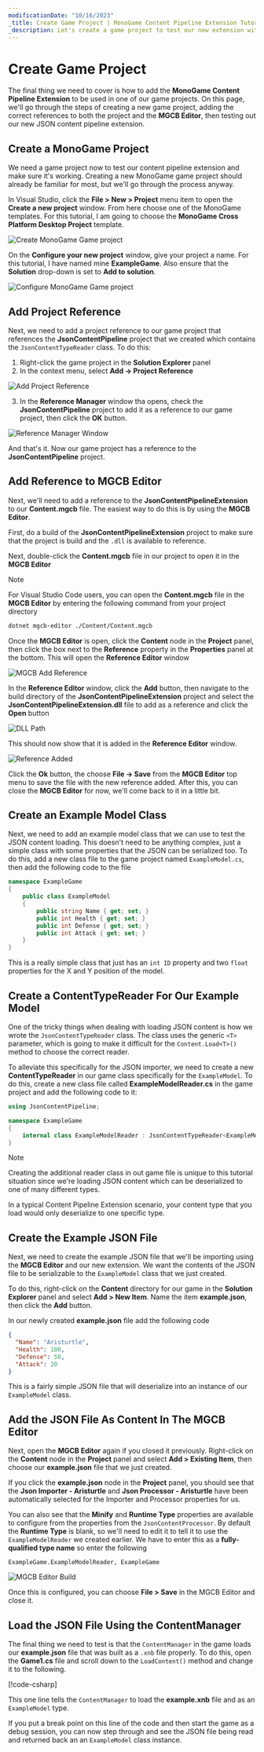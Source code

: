 ```yaml
---
modificationDate: "10/16/2023"
_title: Create Game Project | MonoGame Content Pipeline Extension Tutorial Series
_description: Let's create a game project to test our new extension with.
---
```


# Create Game Project
The final thing we need to cover is how to add the **MonoGame Content Pipeline Extension** to be used in one of our game projects.  On this page, we'll go through the steps of creating a new game project, adding the correct references to both the project and the **MGCB Editor**, then testing out our new JSON content pipeline extension.

## Create a MonoGame Project
We need a game project now to test our content pipeline extension and make sure it's working.  Creating a new MonoGame game project should already be familiar for most, but we'll go through the process anyway.

In Visual Studio, click the **File > New > Project** menu item to open the **Create a new project** window.  From here choose one of the MonoGame templates.  For this tutorial, I am going to choose the **MonoGame Cross Platform Desktop Project** template.

![Create MonoGame Game project](~/images/tutorials/monogame-tutorials/content-pipeline-extension/create-new-game-project.png)

On the **Configure your new project** window, give your project a name.  For this tutorial, I have named mine **ExampleGame**.  Also ensure that the **Solution** drop-down is set to **Add to solution**.

![Configure MonoGame Game project](~/images/tutorials/monogame-tutorials/content-pipeline-extension/configure-game-project.png)

## Add Project Reference
Next, we need to add a project reference to our game project that references the **JsonContentPipeline** project that we created which contains the `JsonContentTypeReader` class.  To do this:

1. Right-click the game project in the **Solution Explorer** panel
2. In the context menu, select **Add -> Project Reference**

![Add Project Reference](~/images/tutorials/monogame-tutorials/content-pipeline-extension/add-project-reference.png)

3. In the **Reference Manager** window tha opens, check the **JsonContentPipeline** project to add it as a reference to our game project, then click the **OK** button.

![Reference Manager Window](~/images/tutorials/monogame-tutorials/content-pipeline-extension/reference-manager-window.png)

And that's it. Now our game project has a reference to the **JsonContentPipeline** project.

## Add Reference to MGCB Editor
Next, we'll need to add a reference to the **JsonContentPipelineExtension** to our **Content.mgcb** file.  The easiest way to do this is by using the **MGCB Editor**.

First, do a build of the **JsonContentPipelineExtension** project to make sure that the project is build and the `.dll` is available to reference.

Next, double-click the **Content.mgcb** file in our project to open it in the **MGCB Editor**

> [!NOTE]
> For Visual Studio Code users, you can open the **Content.mgcb** file in the **MGCB Editor** by entering the following command from your project directory
>
> ```sh
> dotnet mgcb-editor ./Content/Content.mgcb
> ```

Once the **MGCB Editor** is open, click the **Content** node in the **Project** panel, then click the box next to the **Reference** property in the **Properties** panel at the bottom.  This will open the **Reference Editor** window

![MGCB Add Reference](~/images/tutorials/monogame-tutorials/content-pipeline-extension/mgcb-add-reference.png)

In the **Reference Editor** window, click the **Add** button, then navigate to the build directory of the **JsonContentPipelineExtension** project and select the **JsonContentPipelineExtension.dll** file to add as a reference and click the **Open** button

![DLL Path](~/images/tutorials/monogame-tutorials/content-pipeline-extension/dll-path.png)

This should now show that it is added in the **Reference Editor** window.

![Reference Added](~/images/tutorials/monogame-tutorials/content-pipeline-extension/reference-added.png)

Click the **Ok** button, the choose **File -> Save** from the **MGCB Editor** top menu to save the file with the new reference added.  After this, you can close the **MGCB Editor** for now, we'll come back to it in a little bit.

## Create an Example Model Class
Next, we need to add an example model class that we can use to test the JSON content loading. This doesn't need to be anything complex, just a simple class with some properties that the JSON can be serialized too.  To do this, add a new class file to the game project named `ExampleModel.cs`, then add the following code to the file

```cs
namespace ExampleGame
{
    public class ExampleModel
    {
        public string Name { get; set; }
        public int Health { get; set; }
        public int Defense { get; set; }
        public int Attack { get; set; }
    }
}
```

This is a really simple class that just has an `int ID` property and two `float` properties for the X and Y position of the model.

## Create a ContentTypeReader For Our Example Model
One of the tricky things when dealing with loading JSON content is how we wrote the `JsonContentTypeReader` class.  The class uses the generic `<T>` parameter, which is going to make it difficult for the `Content.Load<T>()` method to choose the correct reader.

To alleviate this specifically for the JSON importer, we need to create a new **ContentTypeReader** in our game class specifically for the `ExampleModel`.  To do this, create a new class file called **ExampleModelReader.cs** in the game project and add the following code to it:

```cs
using JsonContentPipeline;

namespace ExampleGame
{
    internal class ExampleModelReader : JsonContentTypeReader<ExampleModel> { }
}
```

> [!NOTE]
> Creating the additional reader class in out game file is unique to this tutorial situation since we're loading JSON content which can be deserialized to one of many different types.
>
> In a typical Content Pipeline Extension scenario, your content type that you load would only deserialize to one specific type.

## Create the Example JSON File
Next, we need to create the example JSON file that we'll be importing using the **MGCB Editor** and our new extension.  We want the contents of the JSON file to be serializable to the `ExampleModel` class that we just created.

To do this, right-click on the **Content** directory for our game in the **Solution Explorer** panel and select **Add > New Item**.  Name the item **example.json**, then click the **Add** button.

In our newly created **example.json** file add the following code

```json
{
  "Name": "Aristurtle",
  "Health": 100,
  "Defense": 50,
  "Attack": 20
}
```

This is a fairly simple JSON file that will deserialize into an instance of our `ExampleModel` class.

## Add the JSON File As Content In The MGCB Editor
Next, open the **MGCB Editor** again if you closed it previously.  Right-click on the **Content** node in the **Project** panel and select **Add > Existing Item**, then choose our **example.json** file that we just created.

If you click the **example.json** node in the **Project** panel, you should see that the **Json Importer - Aristurtle** and **Json Processor - Aristurtle** have been automatically selected for the Importer and Processor properties for us.

You can also see that the **Minify** and **Runtime Type** properties are available to configure from the properties from the `JsonContentProcessor`. By default the **Runtime Type** is blank, so we'll need to edit it to tell it to use the `ExampleModelReader` we created earlier.  We have to enter this as a **fully-qualified type name** so enter the following

```
ExampleGame.ExampleModelReader, ExampleGame
```

![MGCB Editor Build](~/images/tutorials/monogame-tutorials/content-pipeline-extension/mgcb-build.png)

Once this is configured, you can choose **File > Save** in the MGCB Editor and close it.

## Load the JSON File Using the ContentManager
The final thing we need to test is that the `ContentManager` in the game loads our **example.json** file that was built as a `.xnb` file properly.  To do this, open the **Game1.cs** file and scroll down to the `LoadContent()` method and change it to the following.

[!code-csharp[](LoadContent.cs?highlight=6)]

This one line tells the `ContentManager` to load the **example.xnb** file and as an `ExampleModel` type.

If you put a break point on this line of the code and then start the game as a debug session, you can now step through and see the JSON file being read and returned back an an `ExampleModel` class instance.
